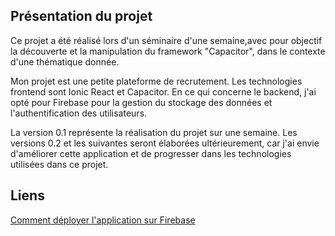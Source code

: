 ## Présentation du projet
Ce projet a été réalisé lors d'un séminaire d'une semaine,avec pour objectif la découverte et la manipulation du framework "Capacitor", dans le contexte d'une thématique donnée. 

Mon projet est une petite plateforme de recrutement. 
Les technologies frontend sont Ionic React et Capacitor. En ce qui concerne le backend, j'ai opté pour Firebase pour la gestion du stockage des données et l'authentification des utilisateurs.

La version 0.1 représente la réalisation du projet sur une semaine. Les versions 0.2 et les suivantes seront élaborées ultérieurement, car j'ai envie d'améliorer cette application et de progresser dans les technologies utilisées dans ce projet.

## Liens
[Comment déployer l'application sur Firebase](./docs/DeploiementFirebase.md)